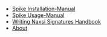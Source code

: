 



- [Spike Installation-Manual](/docs/install.md)
- [Spike Usage-Manual](/docs/usage.md)
- [Writing Naxsi Signatures Handbook](/docs/writing_naxsi_sigs.md)
- [About](/docs/about.md)


